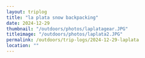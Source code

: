 ```yaml
---
layout: triplog
title: "la plata snow backpacking"
date: 2024-12-29
thumbnail: "/outdoors/photos/laplatagear.JPG"
titleimage: "/outdoors/photos/laplata2.JPG"
permalink: /outdoors/trip-logs/2024-12-29-laplata
location: ""
---
```

